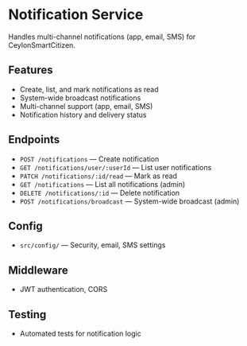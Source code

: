 # Notification Service

Handles multi-channel notifications (app, email, SMS) for CeylonSmartCitizen.

## Features
- Create, list, and mark notifications as read
- System-wide broadcast notifications
- Multi-channel support (app, email, SMS)
- Notification history and delivery status

## Endpoints
- `POST /notifications` — Create notification
- `GET /notifications/user/:userId` — List user notifications
- `PATCH /notifications/:id/read` — Mark as read
- `GET /notifications` — List all notifications (admin)
- `DELETE /notifications/:id` — Delete notification
- `POST /notifications/broadcast` — System-wide broadcast (admin)

## Config
- `src/config/` — Security, email, SMS settings

## Middleware
- JWT authentication, CORS

## Testing
- Automated tests for notification logic
